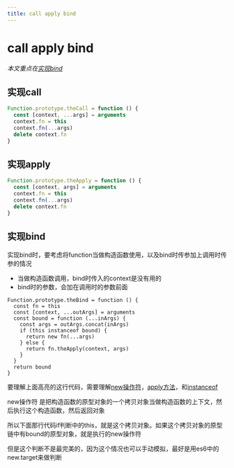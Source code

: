 ```yaml
---
title: call apply bind
---
```


# call apply bind

_本文重点在[实现bind](/summary/JavaScript/call-apply-bind#实现bind)_

## 实现call

```js
Function.prototype.theCall = function () {
  const [context, ...args] = arguments
  context.fn = this
  context.fn(...args)
  delete context.fn
}
```

## 实现apply

```js
Function.prototype.theApply = function () {
  const [context, args] = arguments
  context.fn = this
  context.fn(...args)
  delete context.fn
}
```

## 实现bind

实现bind时，要考虑将function当做构造函数使用，以及bind时传参加上调用时传参的情况

- 当做构造函数调用，bind时传入的context是没有用的
- bind时的参数，会加在调用时的参数前面

```js{6}
Function.prototype.theBind = function () {
  const fn = this
  const [context, ...outArgs] = arguments
  const bound = function (...inArgs) {
    const args = outArgs.concat(inArgs)
    if (this instanceof bound) {
      return new fn(...args)
    } else {
      return fn.theApply(context, args)
    }
  }
  return bound
}
```

要理解上面高亮的这行代码，需要理解[new操作符](/summary/JavaScript/new)，[apply方法](/summary/JavaScript/call-apply-bind#实现apply)，和[instanceof](/summary/JavaScript/instanceof)

new操作符 是把构造函数的原型对象的一个拷贝对象当做构造函数的上下文，然后执行这个构造函数，然后返回对象

所以下面那行代码if判断中的this，就是这个拷贝对象。如果这个拷贝对象的原型链中有bound的原型对象，就是执行的new操作符

但是这个判断不是最完美的，因为这个情况也可以手动模拟，最好是用es6中的new.target来做判断
